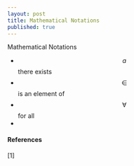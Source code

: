 ```yaml
---
layout: post
title: Mathematical Notations
published: true
---
```


Mathematical Notations

* $$a$$ there exists
* $$\in$$ is an element of
* $$\forall$$ for all
* 

#### References

[1] 
